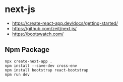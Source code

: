 # next-js

- https://create-react-app.dev/docs/getting-started/
- https://github.com/zeit/next.js/
- https://bootswatch.com/

## Npm Package

```
npx create-next-app .
npm install --save-dev cross-env
npm install bootstrap react-bootstrap
npm run dev

```
